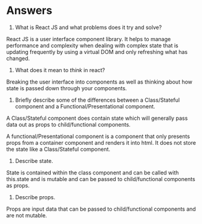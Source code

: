 # Answers

1.  What is React JS and what problems does it try and solve?

React JS is a user interface component library. It helps to manage performance and complexity when dealing with complex state that is updating frequently by using a virtual DOM and only refreshing what has changed.


1.  What does it mean to _think_ in react?

Breaking the user interface into components as well as thinking about how state is passed down through your components.

1.  Briefly describe some of the differences between a Class/Stateful component and a Functional/Presentational component.

A Class/Stateful component does contain state which will generally pass data out as props to child/functional components.

A functional/Presentational component is a component that only presents props from a container component and renders it into html. It does not store the state like a Class/Stateful component.

1.  Describe state.

State is contained within the class component and can be called with this.state and is mutable and can be passed to child/functional components as props.

1.  Describe props.

Props are input data that can be passed to child/functional components and are not mutable. 


